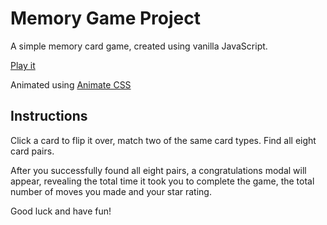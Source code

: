 # Memory Game Project

A simple memory card game, created using vanilla JavaScript.

[Play it](https://sergiubu.github.io/Memory-Game/)

Animated using [Animate CSS](https://daneden.github.io/animate.css/)

## Instructions

Click a card to flip it over, match two of the same card types. Find all eight card pairs.

After you successfully found all eight pairs, a congratulations modal will appear, revealing the total time it took you to complete the game, the total number of moves you made and your star rating.

Good luck and have fun!
